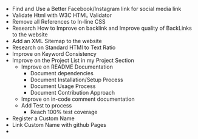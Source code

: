 - Find and Use a Better Facebook/Instagram link for social media link
- Validate Html with W3C HTML Validator
- Remove all References to In-line CSS
- Research How to Improve on backlink and Improve quality of BackLinks to the website
- Add an XML Sitemap to the website
- Research on Standard HTMl to Text Ratio
- Improve on Keyword Consistency
- Improve on the Project List in my Project Section
  - Improve on README Documentation
    - Document dependencies
    - Document Installation/Setup Process
    - Document Usage Process
    - Document Contribution Approach
  - Improve on in-code comment documentation
  - Add Test to process
    - Reach 100% test coverage
- Register a Custom Name
- Link Custom Name with github Pages
- 
